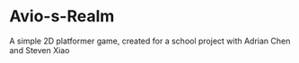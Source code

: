 # Avio-s-Realm
A simple 2D platformer game, created for a school project with Adrian Chen and Steven Xiao
